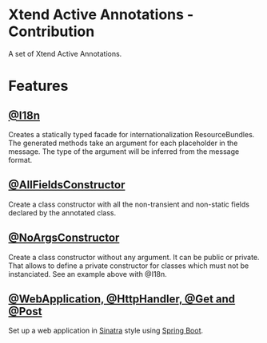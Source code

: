 Xtend Active Annotations - Contribution
==============================

A set of Xtend Active Annotations.

Features
=======

[@I18n](../i18n/README.md)
------
Creates a statically typed facade for internationalization ResourceBundles.
The generated methods take an argument for each placeholder in the message.
The type of the argument will be inferred from the message format.


[@AllFieldsConstructor](../allfieldsctor/README.md)
----------
Create a class constructor with all the non-transient and non-static fields declared by the annotated class.


[@NoArgsConstructor](../noargsctor/README.md)
-----------------
Create a class constructor without any argument. It can be public or private. 
That allows to define a private constructor for classes which must 
not be instanciated. See an example above with @I18n.

[@WebApplication, @HttpHandler, @Get and @Post](../webapplication/README.md)
---------
Set up a web application in [Sinatra](http://www.sinatrarb.com/) style 
using [Spring Boot](http://projects.spring.io/spring-boot/).



